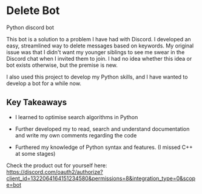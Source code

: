 # Delete Bot
 Python discord bot

This bot is a solution to a problem I have had with Discord. I developed an easy, streamlined way to delete messages based on keywords. My original issue was that I didn't want my younger siblings to see me swear in the Discord chat when I invited them to join. I had no idea whether this idea or bot exists otherwise, but the premise is new.

I also used this project to develop my Python skills, and I have wanted to develop a bot for a while now.

<h2> Key Takeaways</h2>

- I learned to optimise search algorithms in Python

- Further developed my to read, search and understand documentation and write my own comments regarding the code

- Furthered my knowledge of Python syntax and features. (I missed C++ at some stages)

Check the product out for yourself here: https://discord.com/oauth2/authorize?client_id=1322064164151234580&permissions=8&integration_type=0&scope=bot
